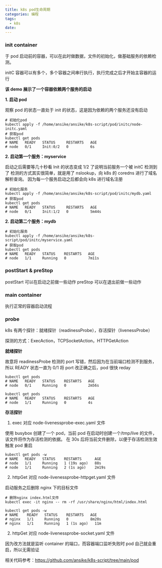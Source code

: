 ```yaml
---
title: k8s pod生命周期
categories: 编程
tags:
  - k8s
date: 
---
```


### init container

于 pod 启动前的容器，可以在此时做数据，文件的初始化，做基础服务的依赖检测。

initC 容器可以有多个，多个容器之间串行执行，执行完成之后才开始主容器的运行

**该 demo 展示了一个容器依赖两个服务的启动**

**1. 启动 pod**

观察 pod 的状态一直处于 init 的状态，这是因为依赖的两个服务还没有启动

```shell
# 初始化pod
kubectl apply -f /home/ansike/ansike/k8s-script/pod/initc/node-initc.yaml
# 获取pod
kubectl get pods
# NAME   READY   STATUS     RESTARTS   AGE
# node   0/1     Init:0/2   0          6s
```

**2. 启动第一个服务：myservice**

启动之后需要等几十秒看 Init 的状态变成 1/2 了说明当前服务一个被 initC 检测到了
检测的方式其实很简单，就是用了 nslookup，向 k8s 的 coredns 进行了域名解析查询。
因为每一个服务启动之后都会向 k8s 进行域名注册

```shell
# 初始化服务
kubectl apply -f /home/ansike/ansike/k8s-script/pod/initc/mydb.yaml
# 获取pod
kubectl get pods
# NAME   READY   STATUS     RESTARTS   AGE
# node   0/1     Init:1/2   0          5m44s
```

**2. 启动第二个服务：mydb**

```shell
# 初始化服务
kubectl apply -f /home/ansike/ansike/k8s-script/pod/initc/myservice.yaml
# 获取pod
kubectl get pods
# NAME   READY   STATUS    RESTARTS   AGE
# node   1/1     Running   0          7m11s
```

### postStart & preStop

postStart 可以在启动之前做一些动作
preStop 可以在退出前做一些动作

### main container

执行正常的容器启动流程

### probe

k8s 有两个探针：就绪探针（readinessProbe），存活探针（livenessProbe）

探测的方式：ExecAction，TCPSocketAction，HTTPGetAction

**就绪探针**

故意将 readinessProbe 检测的 port 写错，然后因为在当前端口检测不到服务，所以 READY 状态一直为 0/1
将 port 改正确之后，pod 很快 reday

```shell
kubectl get pods
# NAME   READY   STATUS    RESTARTS   AGE
# node   0/1     Running   0          2m56s

kubectl get pods
# NAME   READY   STATUS    RESTARTS   AGE
# node   1/1     Running   0          4s
```

**存活探针**

1. exec 对应 node-livenessprobe-exec.yaml 文件

使用 busybox 创建了一个 pod，当前 pod 在启动时创建一个/tmp/live 的文件，该文件将作为存活检测的依据。
在 30s 后将当前文件删除，以便于存活检测生效触发 pod 重启

```shell
kubectl get pods -w
# NAME   READY   STATUS    RESTARTS      AGE
# node   1/1     Running   1 (19s ago)   88s
# node   1/1     Running   2 (1s ago)    2m19s
```

2. httpGet 对应 node-livenessprobe-httpget.yaml 文件

启动服务之后删除 nginx 下的目标文件

```shell
# 删除nginx index.html文件
kubectl exec -it nginx -- rm -rf /usr/share/nginx/html/index.html

kubectl get pods -w
# NAME    READY   STATUS    RESTARTS   AGE
# nginx   1/1     Running   0          8m20s
# nginx   1/1     Running   1 (1s ago)   11m
```

2. httpGet 对应 node-livenessprobe-socket.yaml 文件

因为改方法就是监听 container 的端口，而容器端口监听失败时 pod 自己就会重启，所以无需验证

相关代码参考：https://github.com/ansike/k8s-script/tree/main/pod